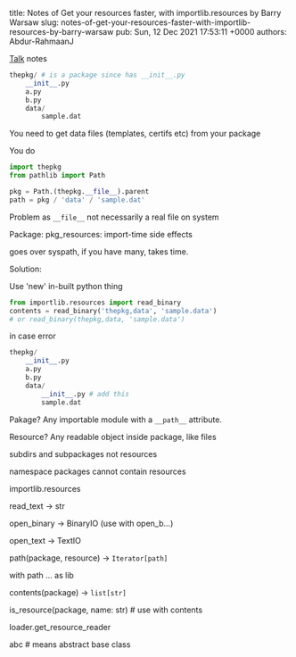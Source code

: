 title: Notes of Get your resources faster, with importlib.resources by Barry Warsaw
slug: notes-of-get-your-resources-faster-with-importlib-resources-by-barry-warsaw
pub: Sun, 12 Dec 2021 17:53:11 +0000
authors: Abdur-RahmaanJ

[Talk](https://www.youtube.com/watch?v=ZsGFU2qh73E) notes


```python
thepkg/ # is a package since has __init__.py
    __init__.py
    a.py
    b.py
    data/
        sample.dat

```


You need to get data files (templates, certifs etc) from your package

You do


```python
import thepkg
from pathlib import Path

pkg = Path.(thepkg.__file__).parent
path = pkg / 'data' / 'sample.dat'

```


Problem as `__file__` not necessarily a real file on system

Package: pkg\_resources: import-time side effects

goes over syspath, if you have many, takes time.

Solution:

Use 'new' in-built python thing


```python
from importlib.resources import read_binary
contents = read_binary('thepkg,data', 'sample.data')
# or read_binary(thepkg,data, 'sample.data')

```


in case error


```python
thepkg/ 
    __init__.py
    a.py
    b.py
    data/
        __init__.py # add this
        sample.dat

```


Pakage? Any importable module with a `__path__` attribute.

Resource? Any readable object inside package, like files

subdirs and subpackages not resources

namespace packages cannot contain resources

importlib.resources

read\_text -> str

open\_binary -> BinaryIO (use with open\_b...)

open\_text -> TextIO

path(package, resource) -> `Iterator[path]`

with path ... as lib

contents(package) -> `list[str]`

is\_resource(package, name: str) # use with contents

loader.get\_resource\_reader

abc # means abstract base class
